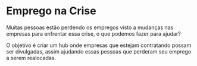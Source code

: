 # Emprego na Crise

Muitas pessoas estão perdendo os empregos visto a mudanças nas empresas para enfrentar essa crise, o que podemos fazer para ajudar?

O objetivo é criar um hub onde empresas que estejam contratando possam ser divulgadas, assim ajudando essas pessoas que perderam seu emprego a serem realocadas.
